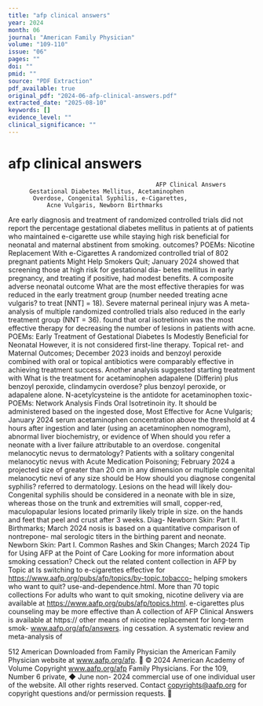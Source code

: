```yaml
---
title: "afp clinical answers"
year: 2024
month: 06
journal: "American Family Physician"
volume: "109-110"
issue: "06"
pages: ""
doi: ""
pmid: ""
source: "PDF Extraction"
pdf_available: true
original_pdf: "2024-06-afp-clinical-answers.pdf"
extracted_date: "2025-08-10"
keywords: []
evidence_level: ""
clinical_significance: ""
---
```


# afp clinical answers

                                              AFP Clinical Answers
          Gestational Diabetes Mellitus, Acetaminophen
           Overdose, Congenital Syphilis, e-Cigarettes,
               Acne Vulgaris, Newborn Birthmarks

Are early diagnosis and treatment of                                              randomized controlled trials did not report the percentage
gestational diabetes mellitus in patients at                                      of patients who maintained e-cigarette use while staying
high risk beneficial for neonatal and maternal                                    abstinent from smoking.
outcomes?
                                                                                        POEMs: Nicotine Replacement With e-Cigarettes
A randomized controlled trial of 802 pregnant patients                                     Might Help Smokers Quit; January 2024
showed that screening those at high risk for gestational dia-
betes mellitus in early pregnancy, and treating if positive,
had modest benefits. A composite adverse neonatal outcome                         What are the most effective therapies for
was reduced in the early treatment group (number needed                           treating acne vulgaris?
to treat [NNT] = 18). Severe maternal perineal injury was                         A meta-analysis of multiple randomized controlled trials
also reduced in the early treatment group (NNT = 36).                             found that oral isotretinoin was the most effective therapy
                                                                                  for decreasing the number of lesions in patients with acne.
          POEMs: Early Treatment of Gestational
        Diabetes Is Modestly Beneficial for Neonatal                              However, it is not considered first-line therapy. Topical ret-
         and Maternal Outcomes; December 2023                                     inoids and benzoyl peroxide combined with oral or topical
                                                                                  antibiotics were comparably effective in achieving treatment
                                                                                  success. Another analysis suggested starting treatment with
What is the treatment for acetaminophen                                           adapalene (Differin) plus benzoyl peroxide, clindamycin
overdose?                                                                         plus benzoyl peroxide, or adapalene alone.
N-acetylcysteine is the antidote for acetaminophen toxic-                               POEMs: Network Analysis Finds Oral Isotretinoin
ity. It should be administered based on the ingested dose,                               Most Effective for Acne Vulgaris; January 2024
serum acetaminophen concentration above the threshold at
4 hours after ingestion and later (using an acetaminophen
nomogram), abnormal liver biochemistry, or evidence of                            When should you refer a neonate with a
liver failure attributable to an overdose.                                        congenital melanocytic nevus to dermatology?
                                                                                  Patients with a solitary congenital melanocytic nevus with
        Acute Medication Poisoning; February 2024
                                                                                  a projected size of greater than 20 cm in any dimension or
                                                                                  multiple congenital melanocytic nevi of any size should be
How should you diagnose congenital syphilis?                                      referred to dermatology. Lesions on the head will likely dou-
Congenital syphilis should be considered in a neonate with                        ble in size, whereas those on the trunk and extremities will
small, copper-red, maculopapular lesions located primarily                        likely triple in size.
on the hands and feet that peel and crust after 3 weeks. Diag-                            Newborn Skin: Part II. Birthmarks; March 2024
nosis is based on a quantitative comparison of nontrepone-
mal serologic titers in the birthing parent and neonate.
            Newborn Skin: Part I. Common Rashes
               and Skin Changes; March 2024                                          Tip for Using AFP at the Point of Care
                                                                                     Looking for more information about smoking cessation?
                                                                                     Check out the related content collection in AFP by Topic at
Is switching to e-cigarettes effective for                                           https://www.aafp.org/pubs/afp/topics/by-topic.tobacco-
helping smokers who want to quit?                                                    use-and-dependence.html. More than 70 topic collections
For adults who want to quit smoking, nicotine delivery via                           are available at https://www.aafp.org/pubs/afp/topics.html.
e-cigarettes plus counseling may be more effective than                              A collection of AFP Clinical Answers is available at https://
other means of nicotine replacement for long-term smok-                              www.aafp.org/afp/answers.
ing cessation. A systematic review and meta-analysis of

512  American
Downloaded  from Family   Physician
                 the American   Family Physician website at www.aafp.org/afp.           © 2024 American Academy of Volume
                                                                                 Copyright
                                                                   www.aafp.org/afp                                       Family Physicians. For the
                                                                                                                                   109, Number     6 private,
                                                                                                                                                    ◆   June non-
                                                                                                                                                              2024
commercial use of one individual user of the website. All other rights reserved. Contact copyrights@aafp.org for copyright questions and/or permission requests.
